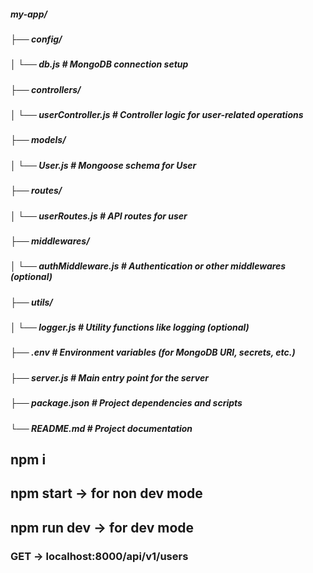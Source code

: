 ##### my-app/
##### ├── config/
##### │ └── db.js # MongoDB connection setup
##### ├── controllers/
##### │ └── userController.js # Controller logic for user-related operations
##### ├── models/
##### │ └── User.js # Mongoose schema for User
##### ├── routes/
##### │ └── userRoutes.js # API routes for user
##### ├── middlewares/
##### │ └── authMiddleware.js # Authentication or other middlewares (optional)
##### ├── utils/
##### │ └── logger.js # Utility functions like logging (optional)
##### ├── .env # Environment variables (for MongoDB URI, secrets, etc.)
##### ├── server.js # Main entry point for the server
##### ├── package.json # Project dependencies and scripts
##### └── README.md # Project documentation


## npm i
## npm start -> for non dev mode
## npm run dev -> for dev mode
### GET -> localhost:8000/api/v1/users
